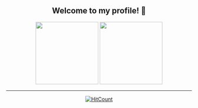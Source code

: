 <div align="center">
<h2> Welcome to my profile! 🐒</h2>


<div>
  <img height="170em" src="https://github-readme-stats.vercel.app/api?username=vitormiura&show_icons=true&theme=solarized-dark&include_all_commits=true&count_private=true"/>
  <img height="170em" src="https://github-readme-stats.vercel.app/api/top-langs/?username=vitormiura&layout=compact&langs_count=8&theme=solarized-dark"/>
</div>
  <hr>

  [![HitCount](https://hits.dwyl.com/vitormiura/vitormiura.svg)](https://hits.dwyl.com/vitormiura/vitormiura)

</div>
